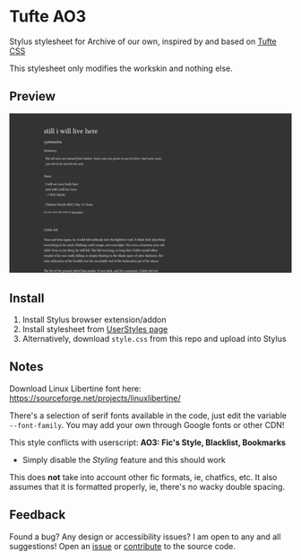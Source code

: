 # Tufte AO3
Stylus stylesheet for Archive of our own, inspired by and based on [Tufte CSS](https://edwardtufte.github.io/tufte-css/)

This stylesheet only modifies the workskin and nothing else.

## Preview

![Screenshot of Tufte AO3 stylesheet](preview.png)

## Install

1. Install Stylus browser extension/addon
2. Install stylesheet from [UserStyles page](https://userstyles.world/style/10166/tufte-ao3)
3. Alternatively, download `style.css` from this repo and upload into Stylus

## Notes
Download Linux Libertine font here: https://sourceforge.net/projects/linuxlibertine/

There's a selection of serif fonts available in the code, just edit the variable `--font-family`. You may add your own through Google fonts or other CDN!

This style conflicts with userscript: **AO3: Fic's Style, Blacklist, Bookmarks**
- Simply disable the _Styling_ feature and this should work

This does **not** take into account other fic formats, ie, chatfics, etc. It also assumes that it is formatted properly, ie, there's no wacky double spacing.

## Feedback

Found a bug? Any design or accessibility issues? I am open to any and all suggestions! Open an [issue](https://github.com/tencurse/tufte-ao3/issues) or [contribute](https://github.com/tencurse/tufte-ao3/pulls) to the source code.
